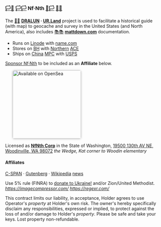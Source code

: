 
### [🏳🏴](https://xn--en8hc.ws) [🏳🏳](https://xn--en8ha.ws) Nf·Nth [🏴🏳](https://xn--en8hb.ws) [🏴🏴](https://xn--fn8ha.ws)

The [🌳🌳](https://xn--wh8ha.ws) **[DRALUN](https://dralun.com) · [UR.Land](https://ur.land)** project is used to facilitate a historical guide (with map) to geocache and survey in the United States (and North America), also includes [📚📚](https://xn--zt8ha.ws) **[mattdown.com](https://mattdown.com)** documentation.

- Runs on [Linode](https://cloud.linode.com) with [name.com](https://www.name.com)
- Stores on [BH](https://www.bhphotovideo.com/) with [Northern](https://www.northerntool.com/) [ACE](https://www.acehardware.com/)
- Ships on [China](https://www.made-in-china.com/products-search/hot-china-products/Intel_Tablet.html) [MPC](https://www.makeplayingcards.com) with [USPS](https://www.usps.com/business/web-tools-apis/documentation-updates.htm)

[Sponsor Nf·Nth](https://github.com/sponsors/nfnth) to be included as an **Affiliate** below.

<a href="https://opensea.io/nfnth" title="Buy on OpenSea" target="_blank"><img style="margin-left:24px; width:220px; border-radius:5px; box-shadow: 0px 1px 6px rgba(0, 0, 0, 0.25);" src="https://storage.googleapis.com/opensea-static/Logomark/Badge%20-%20Available%20On%20-%20Light.png" alt="Available on OpenSea" /></a>

Licensed as [**NfNth Corp**](https://secure.dor.wa.gov/) in the State of Washington, [19500 130th AV NE, Woodinville, WA 98072](https://blue.kingcounty.com/Assessor/eRealProperty/Dashboard.aspx?ParcelNbr=1428900123) *the Wedge, Kat corner to Woodin elementary*

#### Affiliates

[C-SPAN](https://www.c-span.org) · [Gutenberg](http://www.gutenberg.org) · [Wikipedia](https://www.wikipedia.org/wiki/Special:Random) [news](https://wikipedia.org/wiki/Main_Page)

Use 5% rule (FINRA) to [donate to Ukraine!](https://engine.presearch.org/search?q=donate+to+ukraine) and/or Zion/United Methodist.  *https://imagecompressor.com/* *https://regexr.com/*

This contract limits our liability, in acceptance, Holder agrees to use Operator's *property* at Holder's own risk. The owner's hereby specifically disclaim any responsibilities, expressed or implied, to protect against the loss of and/or damage to Holder's *property*. Please be safe and take your keys. Lost property non-refundable.
